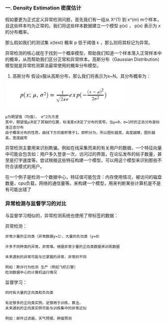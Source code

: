 
### 一. Density Estimation 密度估计
假如要更为正式定义异常检测问题，首先我们有一组从 X^(1) 到 x^(m) m个样本，且这些样本均为正常的。我们将这些样本数据建立一个模型 p(x) ， p(x) 表示为 x 的分布概率。


那么假如我们的测试集 x(test) 概率 p 低于阈值 ε ，那么则将其标记为异常。

异常检测的核心就在于找到一个概率模型，帮助我们知道一个样本落入正常样本中的概率，从而帮助我们区分正常和异常样本。高斯分布（Gaussian Distribution）模型就是异常检测算法最常使用的概率分布模型。

1. 高斯分布
假设x服从高斯分布，那么我们将表示为x~N。其分布概率为：

![image](https://github.com/jccjd/Coursera-Machine-Learning/blob/master/week-9/image/高斯分布1.PNG?raw=true)

    μ为期望值（均值）， σ^2为方差
    其中，期望值μ决定了其轴的位置，标准差σ决定了分布的宽窄。当μ=0，σ=1时的正态分布是标准正态分布
    由于概率分布的性质，曲线下方的面积等于1，即积分为，所以图形越宽，高度越矮，图形越高，宽度越窄

异常检测主要用来识别欺骗。例如在线采集而来的有关用户的数据，一个特征向量中可能会包含如：用户多久登录一次，访问过的界面，在论坛发布的帖子数量，甚至是打字速度等。尝试根据这些特征构建一个模型，可以用这个模型来识别那些不符合该模式的用户。

在一个例子是检测一个数据中心，特征值可能包含：内存使用情况，被访问的磁盘数量，cpu负载，网络的通信量等。来构建一个模型，用来判断某些计算机是不是有可能出错了


### 异常检测与监督学习的对比
与监督学习相似的，异常检测系统也使用了带标签的数据：

异常检测：
    
    非常少量的正向类（异常数据y=1），大量的负向类（y=0）
    
    许多不同种类的异常，非常难。根据非常少量的正向类数据来训练数据
    
    未来遇到的异常可能与已掌握的异常，非常的不同
    
    例如：欺诈行为检测 生产（例如飞机引擎）
    检测数据中心的计算机运行情况
    
监督学习：
    
    同时有大量的正向类和负向类
    
    有足够多的正向类实例，足够用于训练，算法，
    未来遇到的正向类实例可能与训练集中的非常近似
    
    例如：邮件过滤器，天气预报，肿瘤预测
    
    
    
    